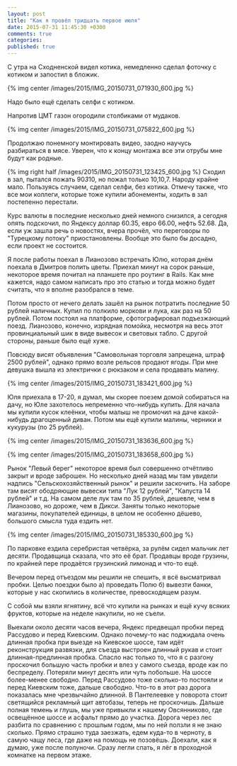 ```yaml
---
layout: post
title: "Как я провёл тридцать первое июля"
date: 2015-07-31 11:45:30 +0300
comments: true
categories: 
published: true
---
```

С утра на Сходненской видел котика, немедленно сделал фоточку с котиком и запостил в бложик. 

{% img center /images/2015/IMG_20150731_071930_600.jpg %}

Надо было ещё сделать селфи с котиком.

Напротив ЦМТ газон огородили столбиками от мудаков.

{% img center /images/2015/IMG_20150731_075822_600.jpg %}

Продолжаю понемногу монтировать видео, заодно научусь разбираться в мясе. Уверен, что к концу монтажа все эти отрубы мне будут как родные.

{% img right half /images/2015/IMG_20150731_123425_600.jpg %}
Сходил в зал, пытался пожать 90*3*10, но пожал только 10,10,7. Народу крайне мало. Пользуясь случаем, сделал селфи, без котика. Отмечу также, что все мои коллеги, которые тоже купили абонементы, ходить в зал постепенно перестали.

Курс валюты в последние несколько дней немного снизился, а сегодня опять подскочил, по Яндексу доллар 60.35, евро 66.00, нефть 52.68. Да, если уж зашла речь о новостях, вчера прочёл, что переговоры по "Турецкому потоку" приостановлены. Вообще это было бы досадно, если проект не состоится. 

Я после работы поехал в Лианозово встречать Юлю, которая днём поехала в Дмитров полить цветы. Приехал минут на сорок раньше, некоторое время почитал на планшете про роутинг в Rails. Как мне кажется, надо самом написать про это статью и тогда можно будет считать, что я вполне разобрался в теме.

Потом просто от нечего делать зашёл на рынок потратить последние 50 рублей наличных. Купил по полкило моркови и лука, как раз на 50 рублей. Потом постоял на платформе, сфотографировал подъезжающий поезд. Лианозово, конечно, изрядная помойка, несмотря на весь этот провинциальный шик в виде вывесок и световых табло. С другой стороны, раньше было ещё хуже.

Повсюду висят объявления "Самовольная торговля запрещена, штраф 2500 рублей", однако прямо возле рельсов продают ягоды. При мне девушка вышла из электрички с рюкзаком и села продавать малину.

{% img center /images/2015/IMG_20150731_183421_600.jpg %}

Юля приехала в 17-20, я думал, мы скорее поезем домой собираться на дачу, но Юле захотелось непременно что-нибудь купить. Для начала мы купили кусок клеёнки, чтобы малыш не промочил на даче какой-нибудь драгоценный диван. Потом мы ещё купили малины, черники и кукурузы (по 25 рублей).

{% img center /images/2015/IMG_20150731_183636_600.jpg %}

{% img center /images/2015/IMG_20150731_183658_600.jpg %}

Рынок "Левый берег" некоторое время был совершенно отчётливо закрыт и вроде заброшен. Но несколько дней назад мы там увидели надпись "Сельскохозяйственный рынок" и решили заскочить. На заборе там висят ободряющие вывески типа "Лук 12 рублей", "Капуста 14 рублей" и т.д. На самом деле лук там по 35 рублей, дешевле, чем в Лианозово, но дороже, чем в Дикси. Заняты только некоторые магазины, покупателей единицы, в целом не особенно дёшево, большого смысла туда ездить нет. 

{% img center /images/2015/IMG_20150731_185330_600.jpg %}

По парковке ездила серебристая четвёрка, за рулём сидел мальчик лет десяти. Продавщица сказала, что это её брат. Продавцы вроде грузины, по крайней пере продаётся грузинский лимонад и что-то ещё.

Вечером перед отъездом мы решили не спешить, я всё высматривал пробки. Целью поездки было а) проведать Полю б) вывезти банки, которые у нас скопились в количестве, превосходящем разум.

С собой мы взяли ягнятину, всё что купили на рынках и ещё кучу всяких фруктов, которые на неделе накупили, но не съели.

Выехали около десяти часов вечера, Яндекс предвещал пробки перед Рассудово и перед Киевским. Однако почему-то нас поджидала очень длинная пробка при выезде на Киевское шоссе, там идёт реконструкция развязки, для съезда выстроен длинный рукав и стоит длинная-предлинная пробка. Спасло нас только то, что я с разгону проскочил большую часть пробки и влез у самого съезда, вроде как по беспределу. Потеряли минут десять или чуть побольше. На шоссе более-менее свободно. Перед Рассудово тоже сколько-то постояли и перед Киевским тоже, дальше свободно. Что-то в этот раз дорога показалась мне чрезвычайно длинной. В Пантелеевке у поворота стоит светящийся рекламный щит автобазы, теперь не проскочишь. Дальше полная темень и глушь, мы уже привыкли к нашему Овсянниково, где освещённое шоссе и асфальт прямо до участка. Дорога через лес разбита по сравнению с прошлым годом, мы по ней ползли я не знаю сколько. Прямо страшно туда заезжать, едем куда-то в черноту, в самую чащу леса, где даже на помощь не позовёшь. Доехали, как я думаю, уже после полуночи. Сразу легли спать, я лёг в проходной комнатке на первом этаже.